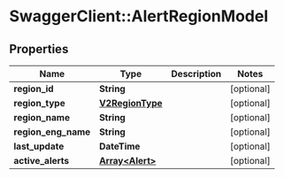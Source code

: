 # SwaggerClient::AlertRegionModel

## Properties
Name | Type | Description | Notes
------------ | ------------- | ------------- | -------------
**region_id** | **String** |  | [optional] 
**region_type** | [**V2RegionType**](V2RegionType.md) |  | [optional] 
**region_name** | **String** |  | [optional] 
**region_eng_name** | **String** |  | [optional] 
**last_update** | **DateTime** |  | [optional] 
**active_alerts** | [**Array&lt;Alert&gt;**](Alert.md) |  | [optional] 

